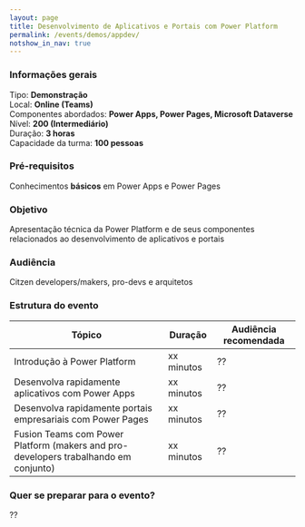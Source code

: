 ```yaml
---
layout: page
title: Desenvolvimento de Aplicativos e Portais com Power Platform
permalink: /events/demos/appdev/
notshow_in_nav: true
---
```


### Informações gerais

Tipo: **Demonstração**  
Local: **Online (Teams)**  
Componentes abordados: **Power Apps, Power Pages, Microsoft Dataverse**  
Nível: **200 (Intermediário)**  
Duração: **3 horas**  
Capacidade da turma: **100 pessoas**  

### Pré-requisitos

Conhecimentos **básicos** em Power Apps e Power Pages

### Objetivo

Apresentação técnica da Power Platform e de seus componentes relacionados ao desenvolvimento de aplicativos e portais

### Audiência

Citzen developers/makers, pro-devs e arquitetos

### Estrutura do evento

| Tópico                                                                                | Duração     | Audiência recomendada |
|---------------------------------------------------------------------------------------|-------------|-----------|
| Introdução à Power Platform| xx minutos  | ??        |
| Desenvolva rapidamente aplicativos com Power Apps| xx minutos  | ??        |
| Desenvolva rapidamente portais empresariais com Power Pages| xx minutos  | ??        |
| Fusion Teams com Power Platform (makers and pro-developers trabalhando em conjunto)| xx minutos  | ??        |

### Quer se preparar para o evento?

??